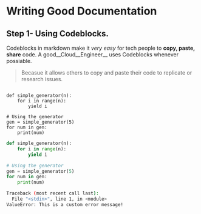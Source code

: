 # Writing Good Documentation

## Step 1- Using Codeblocks.

Codeblocks in markdown make it *very easy* for tech people to **copy, paste, share** code. 
A good__Cloud__Engineer__ uses Codeblocks whenever possiable.

> Becasue it allows others to copy and paste their code to replicate or research issues.

```

def simple_generator(n):
    for i in range(n):
        yield i

# Using the generator
gen = simple_generator(5)
for num in gen:
    print(num)

```

```python
def simple_generator(n):
    for i in range(n):
        yield i

# Using the generator
gen = simple_generator(5)
for num in gen:
    print(num)
```

```bash
Traceback (most recent call last):
  File "<stdin>", line 1, in <module>
ValueError: This is a custom error message!
```
